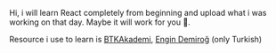 Hi, i will learn React completely from beginning and upload what i was working on that day. Maybe it will work for you 🤔.
 
Resource i use to learn is [BTKAkademi](https://www.btkakademi.gov.tr), [Engin Demiroğ](https://www.youtube.com/channel/UCRjiquPh4mjPNoOV9eCilXQ/videos) (only Turkish)
 
